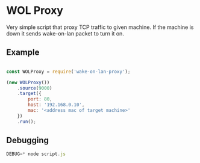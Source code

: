 # WOL Proxy

Very simple script that proxy TCP traffic to given machine. If the machine is down it sends wake-on-lan packet to turn it on.

## Example
```js

const WOLProxy = require('wake-on-lan-proxy');

(new WOLProxy())
    .source(9000)
    .target({
        port: 80,
        host: '192.168.0.10',
        mac: '<address mac of target machine>'
    })
    .run();
```

## Debugging
```js
DEBUG=* node script.js
```